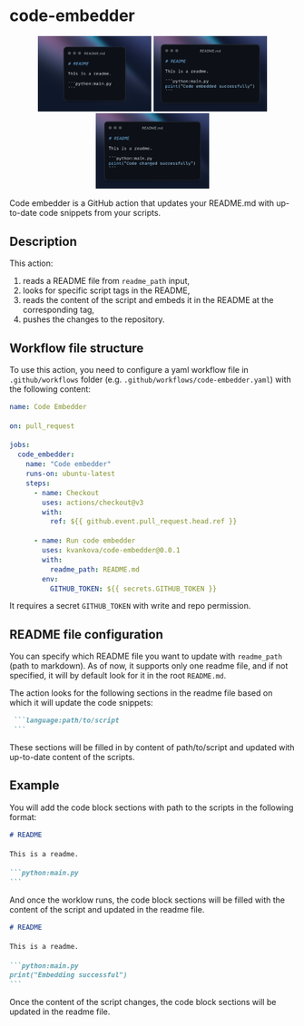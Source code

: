# code-embedder
<p align="center">
  <img src="assets/first.png" alt="Image 1" width="200" />
  <img src="assets/middle.png" alt="Image 2" width="200" />
  <img src="assets/last.png" alt="Image 3" width="200" />
</p>

Code embedder is a GitHub action that updates your README.md with up-to-date code snippets from your scripts.

## Description
This action:
1. reads a README file from `readme_path` input,
1. looks for specific script tags in the README,
1. reads the content of the script and embeds it in the README at the corresponding tag,
1. pushes the changes to the repository.

## Workflow file structure
To use this action, you need to configure a yaml workflow file in `.github/workflows` folder (e.g. `.github/workflows/code-embedder.yaml`) with the following content:

```yaml:.github/workflows/code-embedder.yml
name: Code Embedder

on: pull_request

jobs:
  code_embedder:
    name: "Code embedder"
    runs-on: ubuntu-latest
    steps:
      - name: Checkout
        uses: actions/checkout@v3
        with:
          ref: ${{ github.event.pull_request.head.ref }}

      - name: Run code embedder
        uses: kvankova/code-embedder@0.0.1
        with:
          readme_path: README.md
        env:
          GITHUB_TOKEN: ${{ secrets.GITHUB_TOKEN }}

```
It requires a secret `GITHUB_TOKEN` with write and repo permission.

## README file configuration
You can specify which README file you want to update with `readme_path` (path to markdown). As of now,
it supports only one readme file, and if not specified, it will by default look for it in the root `README.md`.

The action looks for the following sections in the readme file based on which it will update the code snippets:
````md
 ```language:path/to/script
 ```
````
These sections will be filled in by content of path/to/script and updated with up-to-date content of the scripts.

## Example

You will add the code block sections with path to the scripts in the following format:
````md
# README

This is a readme.

```python:main.py
```
````
And once the worklow runs, the code block sections will be filled with the content of the script and updated in the readme file.

````md
# README

This is a readme.

```python:main.py
print("Embedding successful")
```
````
Once the content of the script changes, the code block sections will be updated in the readme file.

